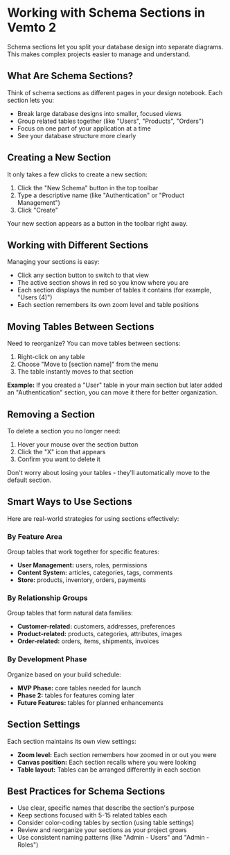 # Working with Schema Sections in Vemto 2

Schema sections let you split your database design into separate diagrams. This makes complex projects easier to manage and understand.

## What Are Schema Sections?

Think of schema sections as different pages in your design notebook. Each section lets you:
- Break large database designs into smaller, focused views
- Group related tables together (like "Users", "Products", "Orders")
- Focus on one part of your application at a time
- See your database structure more clearly

## Creating a New Section

It only takes a few clicks to create a new section:

1. Click the "New Schema" button in the top toolbar
2. Type a descriptive name (like "Authentication" or "Product Management")
3. Click "Create"

Your new section appears as a button in the toolbar right away.

## Working with Different Sections

Managing your sections is easy:

- Click any section button to switch to that view
- The active section shows in red so you know where you are
- Each section displays the number of tables it contains (for example, "Users (4)")
- Each section remembers its own zoom level and table positions

## Moving Tables Between Sections

Need to reorganize? You can move tables between sections:

1. Right-click on any table
2. Choose "Move to [section name]" from the menu
3. The table instantly moves to that section

**Example:** If you created a "User" table in your main section but later added an "Authentication" section, you can move it there for better organization.

## Removing a Section

To delete a section you no longer need:

1. Hover your mouse over the section button
2. Click the "X" icon that appears
3. Confirm you want to delete it

Don't worry about losing your tables - they'll automatically move to the default section.

## Smart Ways to Use Sections

Here are real-world strategies for using sections effectively:

### By Feature Area

Group tables that work together for specific features:
- **User Management:** users, roles, permissions
- **Content System:** articles, categories, tags, comments
- **Store:** products, inventory, orders, payments

### By Relationship Groups

Group tables that form natural data families:
- **Customer-related:** customers, addresses, preferences
- **Product-related:** products, categories, attributes, images
- **Order-related:** orders, items, shipments, invoices

### By Development Phase

Organize based on your build schedule:
- **MVP Phase:** core tables needed for launch
- **Phase 2:** tables for features coming later
- **Future Features:** tables for planned enhancements

## Section Settings

Each section maintains its own view settings:

- **Zoom level:** Each section remembers how zoomed in or out you were
- **Canvas position:** Each section recalls where you were looking
- **Table layout:** Tables can be arranged differently in each section

## Best Practices for Schema Sections

- Use clear, specific names that describe the section's purpose
- Keep sections focused with 5-15 related tables each
- Consider color-coding tables by section (using table settings)
- Review and reorganize your sections as your project grows
- Use consistent naming patterns (like "Admin - Users" and "Admin - Roles")
